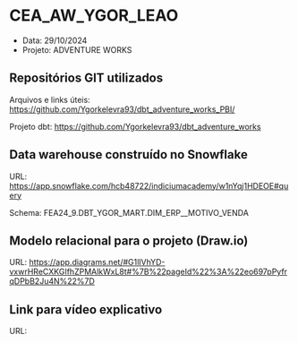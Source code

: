 # CEA_AW_YGOR_LEAO
* Data: 29/10/2024
* Projeto: ADVENTURE WORKS
 

## Repositórios GIT utilizados

Arquivos e links úteis: https://github.com/Ygorkelevra93/dbt_adventure_works_PBI/

Projeto dbt: https://github.com/Ygorkelevra93/dbt_adventure_works



## Data warehouse construído no Snowflake

URL: 
https://app.snowflake.com/hcb48722/indiciumacademy/w1nYqj1HDEOE#query

Schema: FEA24_9.DBT_YGOR_MART.DIM_ERP__MOTIVO_VENDA

## Modelo relacional para o projeto (Draw.io)
URL: https://app.diagrams.net/#G1lIVhYD-vxwrHReCXKGIfhZPMAlkWxL8t#%7B%22pageId%22%3A%22eo697pPyfrqDPbB2Ju4N%22%7D

## Link para vídeo explicativo
URL: 

